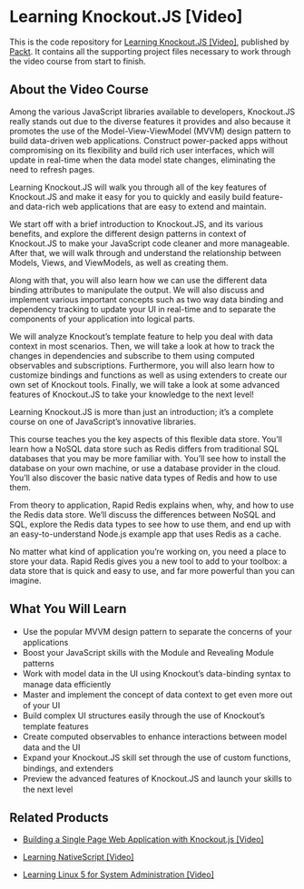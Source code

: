 # Learning Knockout.JS [Video]
This is the code repository for [Learning Knockout.JS [Video]](https://www.packtpub.com/web-development/learning-knockoutjs-video?utm_source=github&utm_medium=repository&utm_campaign=9781785288296), published by [Packt](https://www.packtpub.com/?utm_source=github). It contains all the supporting project files necessary to work through the video course from start to finish.
## About the Video Course
Among the various JavaScript libraries available to developers, Knockout.JS really stands out due to the diverse features it provides and also because it promotes the use of the Model-View-ViewModel (MVVM) design pattern to build data-driven web applications. Construct power-packed apps without compromising on its flexibility and build rich user interfaces, which will update in real-time when the data model state changes, eliminating the need to refresh pages.

Learning Knockout.JS will walk you through all of the key features of Knockout.JS and make it easy for you to quickly and easily build feature-and data-rich web applications that are easy to extend and maintain.

 We start off with a brief introduction to Knockout.JS, and its various benefits, and explore the different design patterns in context of Knockout.JS to make your JavaScript code cleaner and more manageable. After that, we will walk through and understand the relationship between Models, Views, and ViewModels, as well as creating them.

Along with that, you will also learn how we can use the different data binding attributes to manipulate the output. We will also discuss and implement various important concepts such as two way data binding and dependency tracking to update your UI in real-time and to separate the components of your application into logical parts.

We will analyze Knockout’s template feature to help you deal with data context in most scenarios. Then, we will take a look at how to track the changes in dependencies and subscribe to them using computed observables and subscriptions. Furthermore, you will also learn how to customize bindings and functions as well as using extenders to create our own set of Knockout tools. Finally, we will take a look at some advanced features of Knockout.JS to take your knowledge to the next level!

Learning Knockout.JS is more than just an introduction; it’s a complete course on one of JavaScript’s innovative libraries.



This course teaches you the key aspects of this flexible data store. You’ll learn how a NoSQL data store such as Redis differs from traditional SQL databases that you may be more familiar with. You’ll see how to install the database on your own machine, or use a database provider in the cloud. You’ll also discover the basic native data types of Redis and how to use them.

From theory to application, Rapid Redis explains when, why, and how to use the Redis data store. We’ll discuss the differences between NoSQL and SQL, explore the Redis data types to see how to use them, and end up with an easy-to-understand Node.js example app that uses Redis as a cache.

No matter what kind of application you’re working on, you need a place to store your data. Rapid Redis gives you a new tool to add to your toolbox: a data store that is quick and easy to use, and far more powerful than you can imagine.



<H2>What You Will Learn</H2>
<DIV class=book-info-will-learn-text>
<UL>
<LI><SPAN style="LINE-HEIGHT: 20px; BACKGROUND-COLOR: transparent">Use the popular MVVM design pattern to separate the concerns of your applications</SPAN> 
<LI><SPAN style="LINE-HEIGHT: 20px; BACKGROUND-COLOR: transparent">Boost your JavaScript skills with the Module and Revealing Module patterns</SPAN> 
<LI><SPAN style="LINE-HEIGHT: 20px; BACKGROUND-COLOR: transparent">Work with model data in the UI using Knockout’s data-binding syntax to manage data efficiently</SPAN> 
<LI><SPAN style="LINE-HEIGHT: 20px; BACKGROUND-COLOR: transparent">Master and implement the concept of data context to get even more out of your UI</SPAN> 
<LI><SPAN style="LINE-HEIGHT: 20px; BACKGROUND-COLOR: transparent">Build complex UI structures easily through the use of Knockout’s template features</SPAN> 
<LI><SPAN style="LINE-HEIGHT: 20px; BACKGROUND-COLOR: transparent">Create computed observables to enhance interactions between model data and the UI</SPAN> 
<LI><SPAN style="LINE-HEIGHT: 20px; BACKGROUND-COLOR: transparent">Expand your Knockout.JS skill set through the use of custom functions, bindings, and extenders</SPAN> 
<LI><SPAN style="LINE-HEIGHT: 20px; BACKGROUND-COLOR: transparent">Preview the advanced features of Knockout.JS and launch your skills to the next level</SPAN> </LI></UL></DIV>



## Related Products
* [Building a Single Page Web Application with Knockout.js [Video]](https://www.packtpub.com/web-development/building-single-page-web-application-knockoutjs-video?utm_source=github&utm_medium=repository&utm_campaign=9781783284054)

* [Learning NativeScript [Video]](https://www.packtpub.com/application-development/learning-nativescript-video?utm_source=github&utm_medium=repository&utm_campaign=9781838640064)

* [Learning Linux 5 for System Administration [Video]](https://www.packtpub.com/networking-and-servers/learning-linux-5-system-administration-video?utm_source=github&utm_medium=repository&utm_campaign=9781838641634)

